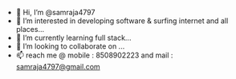 - 👋 Hi, I’m @samraja4797
- 👀 I’m interested in developing software & surfing internet and all places...
- 🌱 I’m currently learning full stack...
- 💞️ I’m looking to collaborate on ...
- 📫 reach me @ mobile : 8508902223 and mail : samraja4797@gmail.com

<!---
samraja4797/samraja4797 is a ✨ special ✨ repository because its `README.md` (this file) appears on your GitHub profile.
You can click the Preview link to take a look at your changes.
--->
